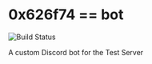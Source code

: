 # 0x626f74 == bot
![Build Status](https://github.com/PulseDevelopmentGroup/0x626f74/workflows/CI/badge.svg)

A custom Discord bot for the Test Server
